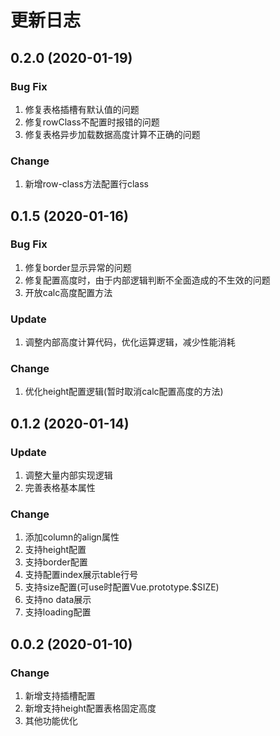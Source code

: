 # 更新日志

## 0.2.0 (2020-01-19)

### Bug Fix
1. 修复表格插槽有默认值的问题
2. 修复rowClass不配置时报错的问题
3. 修复表格异步加载数据高度计算不正确的问题

### Change
1. 新增row-class方法配置行class


## 0.1.5 (2020-01-16)

### Bug Fix
1. 修复border显示异常的问题
2. 修复配置高度时，由于内部逻辑判断不全面造成的不生效的问题
3. 开放calc高度配置方法

### Update
1. 调整内部高度计算代码，优化运算逻辑，减少性能消耗

### Change
1. 优化height配置逻辑(暂时取消calc配置高度的方法)


## 0.1.2 (2020-01-14)

### Update
1. 调整大量内部实现逻辑
2. 完善表格基本属性

### Change
1. 添加column的align属性
2. 支持height配置
3. 支持border配置
4. 支持配置index展示table行号
5. 支持size配置(可use时配置Vue.prototype.$SIZE)
6. 支持no data展示
7. 支持loading配置

## 0.0.2 (2020-01-10)

### Change

1. 新增支持插槽配置
2. 新增支持height配置表格固定高度
3. 其他功能优化







